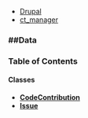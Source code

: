 

- [Drupal](../namespaces/drupal.md)
- [ct_manager](../namespaces/drupal-ct-manager.md)


### ##Data




### Table of Contents




#### Classes
- **[CodeContribution](../classes/Drupal-ct-manager-Data-CodeContribution.md)**
- **[Issue](../classes/Drupal-ct-manager-Data-Issue.md)**













